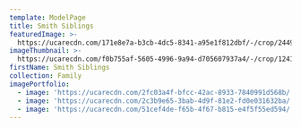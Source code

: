```yaml
---
template: ModelPage
title: Smith Siblings
featuredImage: >-
  https://ucarecdn.com/171e8e7a-b3cb-4dc5-8341-a95e1f812dbf/-/crop/2449x1118/0,219/-/preview/
imageThumbnail: >-
  https://ucarecdn.com/f0b755af-5605-4996-9a94-d705607937a4/-/crop/1241x1488/204,284/-/preview/
firstName: Smith Siblings
collection: Family
imagePortfolio:
  - image: 'https://ucarecdn.com/2fc03a4f-bfcc-42ac-8933-7840991d568b/'
  - image: 'https://ucarecdn.com/2c3b9e65-3bab-4d9f-81e2-fd0e031632ba/'
  - image: 'https://ucarecdn.com/51cef4de-f65b-4f67-b815-e4f5f55ed594/'
---
```


